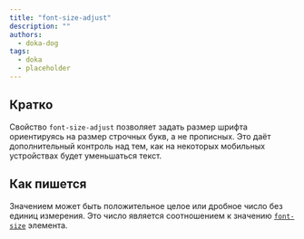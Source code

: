 ```yaml
---
title: "font-size-adjust"
description: ""
authors:
  - doka-dog
tags:
  - doka
  - placeholder
---
```


## Кратко

Свойство `font-size-adjust` позволяет задать размер шрифта ориентируясь на размер строчных букв, а не прописных. Это даёт дополнительный контроль над тем, как на некоторых мобильных устройствах будет уменьшаться текст.

## Как пишется

Значением может быть положительное целое или дробное число без единиц измерения. Это число является соотношением к значению [`font-size`](/css/font-size) элемента.

